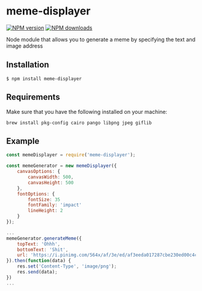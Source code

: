 # meme-displayer

[![NPM version](https://img.shields.io/npm/v/meme-displayer.svg?style=flat)](https://www.npmjs.com/package/meme-displayer) [![NPM downloads](https://img.shields.io/npm/dm/meme-displayer.svg?style=flat)](https://npmjs.org/package/meme-displayer)

Node module that allows you to generate a meme by specifying the text and image address

## Installation

```
$ npm install meme-displayer
```

## Requirements

Make sure that you have the following installed on your machine:

```
brew install pkg-config cairo pango libpng jpeg giflib
```

## Example

```js
const memeDisplayer = require('meme-displayer');

const memeGenerator = new memeDisplayer({
    canvasOptions: {
        canvasWidth: 500,
        canvasHeight: 500
    },
    fontOptions: {
        fontSize: 35
        fontFamily: 'impact'
        lineHeight: 2
    }
});

...
memeGenerator.generateMeme({
    topText: 'Ohhh',
    bottomText: 'Shit',
    url: 'https://i.pinimg.com/564x/af/3e/ed/af3eeda017287cbe230ed00c4c76afbd.jpg'
}).then(function(data) {
    res.set('Content-Type', 'image/png');
    res.send(data);
})
...
```